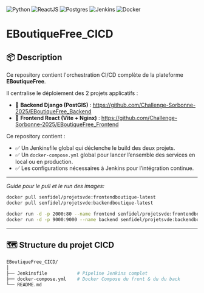 ![Python](https://img.shields.io/badge/Python-3.8%2B-blue) ![ReactJS](https://img.shields.io/badge/ReactJS-18.1%2B-red) ![Postgres](https://img.shields.io/badge/Postgres-16%2B-gray) ![Jenkins](https://img.shields.io/badge/Jenkins-2.5%2B-yellow) ![Docker](https://img.shields.io/badge/Docker-28.1%2B-green)



# EBoutiqueFree_CICD

## 📦 Description

Ce repository contient l'orchestration CI/CD complète de la plateforme **EBoutiqueFree**.

Il centralise le déploiement des 2 projets applicatifs :

- 🎯 **Backend Django (PostGIS)** : https://github.com/Challenge-Sorbonne-2025/EBoutiqueFree_Backend
- 🎯 **Frontend React (Vite + Nginx)** : https://github.com/Challenge-Sorbonne-2025/EBoutiqueFree_Frontend

Ce repository contient :

- ✅ Un Jenkinsfile global qui déclenche le build des deux projets.
- ✅ Un `docker-compose.yml` global pour lancer l’ensemble des services en local ou en production.
- ✅ Les configurations nécessaires à Jenkins pour l’intégration continue.
---
  *Guide pour le pull et le run des images:*
  ```bash
docker pull senfidel/projetsvde:frontendboutique-latest
docker pull senfidel/projetsvde:backendboutique-latest

docker run -d -p 2000:80 --name frontend senfidel/projetsvde:frontendboutique-latest
docker run -d -p 9000:9000 --name backend senfidel/projetsvde:backendboutique-latest
```

---

## 🗺️ Structure du projet CICD

```bash
EBoutiqueFree_CICD/
│
├── Jenkinsfile           # Pipeline Jenkins complet
├── docker-compose.yml    # Docker Compose du front & du du back
└── README.md             
